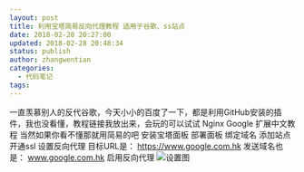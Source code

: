 ```yaml
---
layout: post
title: 利用宝塔简易反向代理教程 适用于谷歌、ss站点
date: 2018-02-28 20:27:00
updated: 2018-02-28 20:48:34
status: publish
author: zhangwentian
categories: 
  - 代码笔记
tags: 
---
```



一直羡慕别人的反代谷歌，今天小小的百度了一下，都是利用GitHub安装的插件，我也没看懂，教程链接我放出来，会玩的可以试试
Nginx Google 扩展中文教程
当然如果你看不懂那就用简易的吧
安装宝塔面板
部署面板
绑定域名
添加站点
开通ssl
设置反向代理
目标URL是：   https://www.google.com.hk
发送域名也是： www.google.com.hk
启用反向代理
![设置图][1]


  [1]: https://i.loli.net/2018/02/28/5a96a1dd17653.jpg